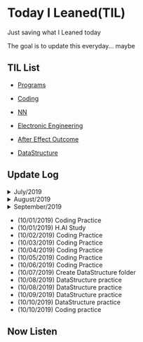 # Today I Leaned(TIL)

Just saving what I Leaned today

The goal is to update this everyday... maybe



## TIL List

* [Programs](https://github.com/CasselKim/Programs)

* [Coding](./Coding)

* [NN](./NN)

* [Electronic Engineering](./Electronic)

* [After Effect Outcome](https://www.youtube.com/watch?v=2WhzsvoYrRw)

* [DataStructure](DataStructure/README.md)  

  


## Update Log
<details>  
<summary>July/2019</summary>  
<div markdown="1">  

* (07/09/2019) Markdown Practice

* (07/09/2019) Git Practice

* (07/10/2019) Coding Practice

* (07/11/2019) Coding Practice

* (07/12/2019) Coding Practice

* (07/13/2019) Coding Practice

* (07/14/2019) Coding Practice

* (07/15/2019) Coding Practice

* (07/16/2019) Coding Practice

* (07/17/2019) Coding Practice

* (07/17/2019) Studying NN

* (07/18/2019) Coding Practice

* (07/18/2019) Studying NN

* (07/19/2019) Coding Practice

* (07/19/2019) Studying NN

* (07/19/2019) Studying Electronics

* (07/20/2019) Coding Practice

* (07/20/2019) Studying NN

* (07/21/2019) Studying NN

* (07/21/2019) Coding Practice

* (07/22/2019) Coding Practice

* (07/22/2019) Studying NN

* (07/23/2019) Coding Practice

* (07/23/2019) Studying NN

* (07/24/2019) Coding Practice

* (07/24/2019) Studying NN

* (07/25/2019) Coding Practice

* (07/25/2019) Studying NN

* (07/26/2019) Coding Practice

* (07/26/2019) Studying NN

* (07/26/2019) Studying Notion

* (07/27/2019) Studying Notion

* (07/27/2019) Coding Practice

* (07/27/2019) Study Taebohae

* (07/28/2019) Coding Practice

* (07/29/2019) Study After Effect

* (07/29/2019) Coding Practice

* (07/29/2019) Studying NN

* (07/30/2019) Coding Practice

* (07/30/2019) Studying NN

* (07/31/2019) Coding Practice

* (07/31/2019) Study After Effect

</div>  
</details>

<details>  
<summary>August/2019</summary>  
<div markdown="1">  


- (08/01/2019) Coding Practice
- (08/01/2019) Study After Effect
- (08/02/2019) Coding Practice
- (08/02/2019) Start Yahac
- (08/03/2019) Coding Practice
- (08/03/2019) Keep Yahac
- (08/04/2019) Coding Practice
- (08/04/2019) Proceed Yahac
- (08/05/2019) Coding Practice
- (08/06/2019) Coding Practice
- (08/06/2019) Proceed Yahac
- (08/07/2019) Coding Practice
- (08/07/2019) Proceed Yahac
- (08/08/2019) Coding Practice
- (08/08/2019) Proceed Yahac
- (08/09/2019) Coding Practice
- (08/09/2019) Proceed Yahac
- (08/10/2019) Coding Practice
- (08/10/2019) Proceed Yahac
- (08/11/2019) Coding Practice
- (08/12/2019) Coding Practice
- (08/13/2019) Coding Practice
- (08/14/2019) Coding Practice
- (08/15/2019) Coding Practice
- (08/16/2019) Coding Practice
- (08/17/2019) Coding Practice
- (08/18/2019) Coding Practice
- (08/19/2019) Coding Practice
- (08/20/2019) Coding Practice
- (08/21/2019) Coding Practice
- (08/22/2019) Coding Practice
- (08/23/2019) Coding Practice
- (08/24/2019) Coding Practice
- (08/25/2019) Coding Practice
- (08/26/2019) Coding Practice
- (08/27/2019) Coding Practice
- (08/28/2019) Coding Practice
- (08/29/2019) Coding Practice
- (08/30/2019) Coding Practice

</div>  
</details>  

<details>  
<summary>September/2019</summary>  
<div markdown="1">  

* (09/01/2019) Coding Practice
* (09/02/2019) Coding Practice
* (09/03/2019) Coding Practice
* (09/04/2019) Coding Practice
* (09/05/2019) Coding Practice
* (09/06/2019) Coding Practice
* (09/06/2019) Start FaceFilter
* (09/06/2019) Reorganize codingyahac -> AutoCustomizing
* (09/07/2019) Pull request
* (09/07/2019) Coding Practice
* (09/08/2019) Coding Practice  
* (09/09/2019) Coding Practice  
* (09/10/2019) Coding Practice  
* (09/11/2019) Coding Practice  
* (09/12/2019) Coding Practice  
* (09/13/2019) Make CS231n Document
* (09/13/2019) Coding Practice  
* (09/14/2019) Coding Practice  
* (09/15/2019) Coding Practice  
* (09/16/2019) Coding Practice  
* (09/17/2019) Coding Practice  
* (09/17/2019) Algorithm Practice  
* (09/18/2019) Coding Practice  
* (09/19/2019) Coding Practice  
* (09/20/2019) Coding Practice  
* (09/21/2019) Coding Practice  
* (09/22/2019) Coding Practice  
* (09/23/2019) Coding Practice  
* (09/24/2019) Coding Practice  
* (09/25/2019) Coding Practice  
* (09/26/2019) Coding Practice  
* (09/27/2019) Coding Practice  
* (09/28/2019) Coding Practice  
* (09/29/2019) Coding Practice  
* (09/29/2019) Finish AMT Project  
* (09/29/2019) Reorganize DEVGRU  
* (09/30/2019) Coding Practice  

</div>  
</details>   

* (10/01/2019) Coding Practice 
* (10/01/2019) H.AI Study  
* (10/02/2019) Coding Practice  
* (10/03/2019) Coding Practice  
* (10/04/2019) Coding Practice  
* (10/05/2019) Coding Practice  
* (10/06/2019) Coding Practice  
* (10/07/2019) Create DataStructure folder
* (10/08/2019) DataStructure practice
* (10/08/2019) DataStructure practice
* (10/09/2019) DataStructure practice
* (10/10/2019) DataStructure practice
* (10/10/2019) Coding practice



## Now Listen  

